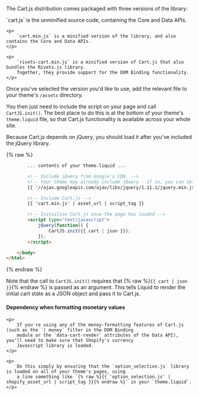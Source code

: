 The Cart.js distribution comes packaged with three versions of the library:

<div class="callout callout-success">
    <p>
        `cart.js` is the unminified source code, containing the Core and Data APIs.
    </p>

    <p>
        `cart.min.js` is a minified version of the library, and also contains the Core and Data APIs.
    </p>

    <p>
        `rivets-cart.min.js` is a minified version of Cart.js that also bundles the Rivets.js library.
        Together, they provide support for the DOM Binding functionality.
    </p>   
</div>

Once you've selected the version you'd like to use, add the relevant file to your theme's `/assets` directory.

You then just need to include the script on your page and call `CartJS.init()`.
The best place to do this is at the bottom of your theme's `theme.liquid` file, so that Cart.js functionality is available across your whole site.

Because Cart.js depends on jQuery, you should load it after you've included the jQuery library.

{% raw %}
```html
        ... contents of your theme.liquid ...

        <!-- Include jQuery from Google's CDN. -->
        <!-- Your theme may already include jQuery - if so, you can skip this line. -->
        {{ '//ajax.googleapis.com/ajax/libs/jquery/1.11.1/jquery.min.js' | script_tag }}

        <!-- Include Cart.js -->
        {{ 'cart.min.js' | asset_url | script_tag }}

        <!-- Initialise Cart.js once the page has loaded -->
        <script type="text/javascript">
            jQuery(function() {
                CartJS.init({{ cart | json }});
            });
        </script>

    </body>
</html>
```
{% endraw %}

Note that the call to `CartJS.init()` requires that {% raw %}`{{ cart | json }}`{% endraw %} is passed as an argument.
This tells Liquid to render the initial cart state as a JSON object and pass it to Cart.js.

<div class="callout callout-warning">
    <h4>Dependency when formatting monetary values</h4>

    <p>
        If you're using any of the money-formatting features of Cart.js (such as the `| money` filter in the DOM Binding
        module or the `data-cart-render` attributes of the Data API), you'll need to make sure that Shopify's currency
        Javascript library is loaded.
    </p>
    
    <p>
        Do this simply by ensuring that the `option_selection.js` library is loaded on all of your theme's pages, using
        a line something like `{% raw %}{{ 'option_selection.js' | shopify_asset_url | script_tag }}{% endraw %}` in your `theme.liquid`.
    </p>
</div>
